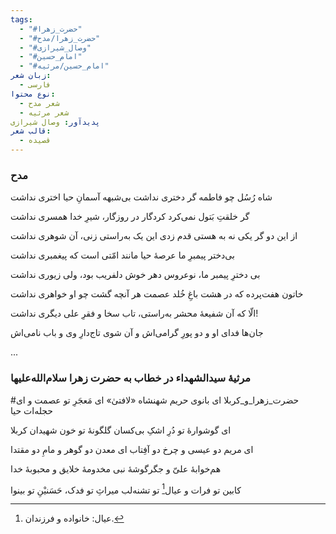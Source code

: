 ```yaml
---
tags:
  - "#حضرت_زهرا"
  - "#حضرت_زهرا/مدح"
  - "#وصال_شیرازی"
  - "#امام_حسین"
  - "#امام_حسین/مرثیه"
زبان شعر:
  - فارسی
نوع محتوا:
  - شعر مدح
  - شعر مرثیه
پدیدآور: وصال شیرازی
قالب شعر:
  - قصیده
---
```

### مدح
شاه رُسُل چو فاطمه گر دختری نداشت
بی‌شبهه آسمانِ حیا اختری نداشت

گر خلقتِ بَتول نمی‌کرد کردگار
در روزگار، شیرِ خدا همسری نداشت

از این دو گر یکی نه به هستی قدم زدی
این یک به‌راستی زنی، آن شوهری نداشت

بی‌دختر پیمبرِ ما عرصۀ حیا
مانند امّتی است که پیغمبری نداشت

بی دخترِ پیمبر ما، نوعروس دهر
خوش دلفریب بود، ولی زیوری نداشت

خاتون هفت‌پرده که در هشت باغِ خُلد
عصمت هر آنچه گشت چو او خواهری نداشت

الّا که آن شفیعۀ محشر به‌راستی،
تاب سخا و فقرِ علی دیگری نداشت!

جان‌ها فدای او و دو پورِ گرامی‌اش
و آن شوی تاج‌دارِ وی و باب نامی‌اش

...
### مرثیۀ سیدالشهداء در خطاب به حضرت زهرا سلام‌الله‌علیها
#حضرت_زهرا_و_کربلا
ای بانوی حریم شهنشاه «لافتیٰ»
ای مَعجَرِ تو عصمت و ای حجله‌ات حیا

ای گوشوارۀ تو دُرِ اشکِ بی‌کسان
گلگونۀ تو خون شهیدان کربلا

ای مریم دو عیسی و چرخ دو آفِتاب
ای معدن دو گوهر و مامِ دو مقتدا

هم‌خوابۀ علیّ و جگرگوشۀ نبی‏
مخدومۀ خلایق و محبوبۀ خدا

کابین تو فرات و عیال[^1] تو تشنه‌لب
میراثِ تو فدک، حَسَنیْنِ تو بینوا


[^1]: عیال: خانواده و فرزندان.